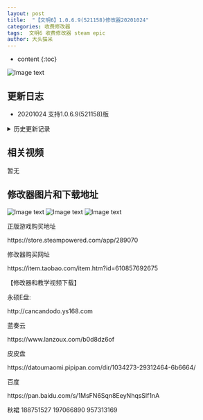 ```yaml
---
layout: post
title:  "【文明6】1.0.6.9(521158)修改器20201024"
categories: 收费修改器
tags:  文明6 收费修改器 steam epic
author: 大头猫米
---
```


* content
{:toc}

![Image text](https://datoumaomi.github.io/pic/www/wenming6/logo.jpg)

##  更新日志

 - 20201024  支持1.0.6.9(521158)版




<details>
<summary>历史更新记录</summary>
<p></p> 
  - 20200925  支持1.0.5.11(516180)版
 <p></p>
  - 20200913  修复了游戏后期因为伟人被全部招募导致无法读取金币和信仰的问题
<p>无</p>
</details>

## 相关视频
暂无

## 修改器图片和下载地址

![Image text](https://datoumaomi.github.io/pic/www/wenming6/1.jpg)
![Image text](https://datoumaomi.github.io/pic/www/wenming6/2.jpg)
![Image text](https://datoumaomi.github.io/pic/www/wenming6/3.jpg)


<p>正版游戏购买地址</p>
https://store.steampowered.com/app/289070
<p></p>

<p></p>
修改器购买网址
<p></p>
https://item.taobao.com/item.htm?id=610857692675
<p></p>
【修改器和教学视频下载】
<p></p>
永硕E盘:
<p></p>
http://cancandodo.ys168.com
<p></p>
蓝奏云
<p></p>
https://www.lanzoux.com/b0d8dz6of
<p></p>
皮皮盘
<p></p>
https://datoumaomi.pipipan.com/dir/1034273-29312464-6b6664/
<p></p>
百度
<p></p>
https://pan.baidu.com/s/1MsFN6Sqn8EeyNhqsSlf1nA
<p></p>

<p></p>
<p>秋裙 188751527 197066890 957313169</p>
